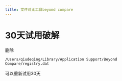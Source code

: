 ```yaml
---
title: 文件对比工具beyond compare
---
```



# 30天试用破解

删除

```
/Users/qiudeqing/Library/Application Support/Beyond Compare/registry.dat
```

可以重新试用30天
